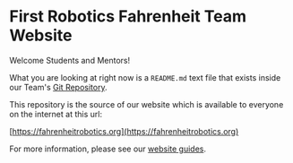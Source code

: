 # First Robotics Fahrenheit Team Website

Welcome Students and Mentors! 

What you are looking at right now is a `README.md` text file that exists inside our Team's [Git Repository](https://github.com/Fahrenheit6882/Fahrenheit6882.github.io). 

This repository is the source of our website which is available to everyone on the internet at this url: 

[https://fahrenheitrobotics.org](https://fahrenheitrobotics.org)

For more information, please see our [website guides](https://fahrenheitrobotics.org/site/docs/website). 